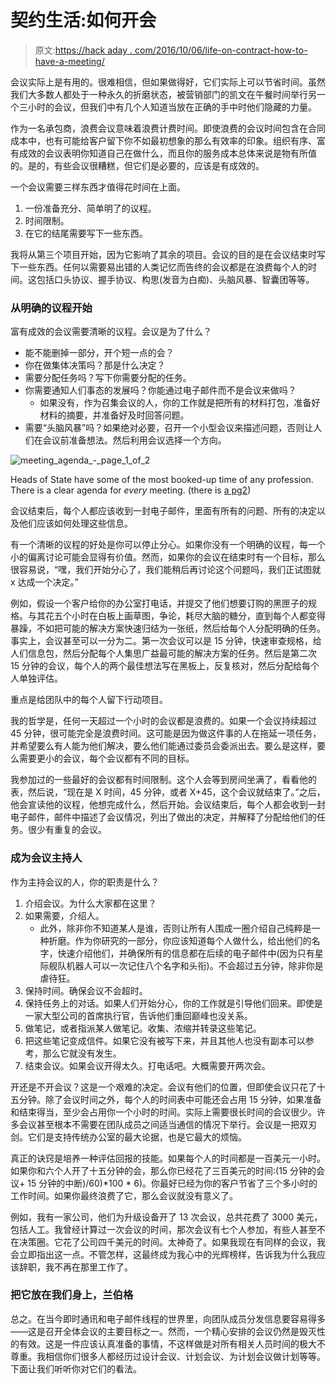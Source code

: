 # 契约生活:如何开会

> 原文:[https://hack aday . com/2016/10/06/life-on-contract-how-to-have-a-meeting/](https://hackaday.com/2016/10/06/life-on-contract-how-to-have-a-meeting/)

会议实际上是有用的。很难相信，但如果做得好，它们实际上可以节省时间。虽然我们大多数人都处于一种永久的折磨状态，被营销部门的凯文在午餐时间举行另一个三小时的会议，但我们中有几个人知道当放在正确的手中时他们隐藏的力量。

作为一名承包商，浪费会议意味着浪费计费时间。即使浪费的会议时间包含在合同成本中，也有可能给客户留下你不如最初想象的那么有效率的印象。组织有序、富有成效的会议表明你知道自己在做什么，而且你的服务成本总体来说是物有所值的。是的，有些会议很糟糕，但它们是必要的，应该是有成效的。

一个会议需要三样东西才值得花时间在上面。

1.  一份准备充分、简单明了的议程。
2.  时间限制。
3.  在它的结尾需要写下一些东西。

我将从第三个项目开始，因为它影响了其余的项目。会议的目的是在会议结束时写下一些东西。任何以需要易出错的人类记忆而告终的会议都是在浪费每个人的时间。这包括口头协议、握手协议、构思(发音为白痴)、头脑风暴、智囊团等等。

### 从明确的议程开始

富有成效的会议需要清晰的议程。会议是为了什么？

*   能不能删掉一部分，开个短一点的会？
*   你在做集体决策吗？那是什么决定？
*   需要分配任务吗？写下你需要分配的任务。
*   你需要通知人们事态的发展吗？你能通过电子邮件而不是会议来做吗？
    *   如果没有，作为召集会议的人，你的工作就是把所有的材料打包，准备好材料的摘要，并准备好及时回答问题。
*   需要“头脑风暴”吗？如果绝对必要，召开一个小型会议来描述问题，否则让人们在会议前准备想法。然后利用会议选择一个方向。

![meeting_agenda_-_page_1_of_2](../Images/cda17cb7eef37140e4eff5a723c7a671.png)

Heads of State have some of the most booked-up time of any profession. There is a clear agenda for *every* meeting. (there is [a pg2](https://commons.wikimedia.org/wiki/File:Meeting_Agenda_-_Page_2_of_2.jpg))

会议结束后，每个人都应该收到一封电子邮件，里面有所有的问题、所有的决定以及他们应该如何处理这些信息。

有一个清晰的议程的好处是你可以停止分心。如果你没有一个明确的议程，每一个小的偏离讨论可能会显得有价值。然而，如果你的会议在结束时有一个目标，那么很容易说，“嘿，我们开始分心了，我们能稍后再讨论这个问题吗，我们正试图就 x 达成一个决定。”

例如，假设一个客户给你的办公室打电话，并提交了他们想要订购的黑匣子的规格。与其花五个小时在白板上画草图，争论，耗尽大脑的糖分，直到每个人都变得暴躁，不如把可能的解决方案快速归结为一张纸，然后给每个人分配明确的任务。事实上，会议甚至可以一分为二。第一次会议可以是 15 分钟，快速审查规格，给人们信息包，然后分配每个人集思广益最可能的解决方案的任务。然后是第二次 15 分钟的会议，每个人的两个最佳想法写在黑板上，反复核对，然后分配给每个人单独评估。

重点是给团队中的每个人留下行动项目。

我的哲学是，任何一天超过一个小时的会议都是浪费的。如果一个会议持续超过 45 分钟，很可能完全是浪费时间。这可能是因为做这件事的人在拖延一项任务，并希望要么有人能为他们解决，要么他们能通过委员会委派出去。要么是这样，要么需要更小的会议，每个会议都有不同的目标。

我参加过的一些最好的会议都有时间限制。这个人会等到房间坐满了，看看他的表，然后说，“现在是 X 时间，45 分钟，或者 X+45，这个会议就结束了。”之后，他会宣读他的议程，他想完成什么，然后开始。会议结束后，每个人都会收到一封电子邮件，邮件中描述了会议情况，列出了做出的决定，并解释了分配给他们的任务。很少有重复的会议。

### 成为会议主持人

作为主持会议的人，你的职责是什么？

1.  介绍会议。为什么大家都在这里？
2.  如果需要，介绍人。
    *   此外，除非你不知道某人是谁，否则让所有人围成一圈介绍自己纯粹是一种折磨。作为你研究的一部分，你应该知道每个人做什么，给出他们的名字，快速介绍他们，并确保所有的信息都在后续的电子邮件中(因为只有星际舰队机器人可以一次记住八个名字和头衔)。不会超过五分钟，除非你是虐待狂。
3.  保持时间。确保会议不会超时。
4.  保持任务上的对话。如果人们开始分心，你的工作就是引导他们回来。即使是一家大型公司的首席执行官，告诉他们重回巅峰也没关系。
5.  做笔记，或者指派某人做笔记。收集、浓缩并转录这些笔记。
6.  把这些笔记变成信件。如果它没有被写下来，并且其他人也没有副本可以参考，那么它就没有发生。
7.  结束会议。如果会议开得太久。打电话吧。大概需要开两次会。

开还是不开会议？这是一个艰难的决定。会议有他们的位置，但即使会议只花了十五分钟。除了会议时间之外，每个人的时间表中可能还会占用 15 分钟，如果准备和结束得当，至少会占用你一个小时的时间。实际上需要很长时间的会议很少。许多会议甚至根本不需要在团队成员之间适当通信的情况下举行。会议是一把双刃剑。它们是支持传统办公室的最大论据，也是它最大的烦恼。

真正的诀窍是培养一种评估回报的技能。如果每个人的时间都是一百美元一小时。如果你和六个人开了十五分钟的会，那么你已经花了三百美元的时间:(15 分钟的会议+ 15 分钟的中断)/60)*100 * 6)。你最好已经为你的客户节省了三个多小时的工作时间。如果你最终浪费了它，那么会议就没有意义了。

例如，我有一家公司，他们为升级设备开了 13 次会议，总共花费了 3000 美元，包括人工。我曾经计算过一次会议的时间，那次会议有七个人参加，有些人甚至不在决策圈。它花了公司四千美元的时间。太神奇了。如果我现在有同样的会议，我会立即指出这一点。不管怎样，这最终成为我心中的光辉榜样，告诉我为什么我应该辞职，我不再在那里工作了。

### 把它放在我们身上，兰伯格

总之。在当今即时通讯和电子邮件线程的世界里，向团队成员分发信息要容易得多——这是召开全体会议的主要目标之一。然而，一个精心安排的会议仍然是毁灭性的有效。这是一件应该认真准备的事情，不这样做是对所有相关人员时间的极大不尊重。我相信你们很多人都经历过设计会议、计划会议、为计划会议做计划等等。下面让我们听听你对它们的看法。